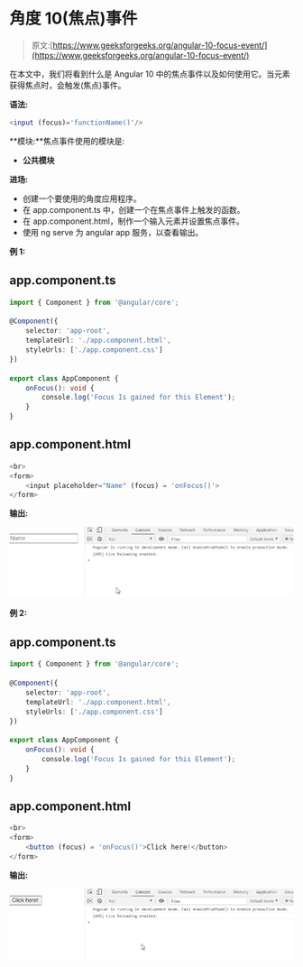 # 角度 10(焦点)事件

> 原文:[https://www.geeksforgeeks.org/angular-10-focus-event/](https://www.geeksforgeeks.org/angular-10-focus-event/)

在本文中，我们将看到什么是 Angular 10 中的焦点事件以及如何使用它。当元素获得焦点时，会触发(焦点)事件。

**语法:**

```ts
<input (focus)='functionName()'/>
```

**模块:**焦点事件使用的模块是:

*   **公共模块**

**进场:**

*   创建一个要使用的角度应用程序。
*   在 app.component.ts 中，创建一个在焦点事件上触发的函数。
*   在 app.component.html，制作一个输入元素并设置焦点事件。
*   使用 ng serve 为 angular app 服务，以查看输出。

**例 1:**

## app.component.ts

```ts
import { Component } from '@angular/core';

@Component({
    selector: 'app-root',
    templateUrl: './app.component.html',
    styleUrls: ['./app.component.css']
})

export class AppComponent {
    onFocus(): void {
        console.log('Focus Is gained for this Element');
    }
}
```

## app.component.html

```ts
<br>
<form>
    <input placeholder="Name" (focus) = 'onFocus()'>
</form>
```

**输出:**

![](img/20d97df58d73be03e5785a92c8104f4d.png)

**例 2:**

## app.component.ts

```ts
import { Component } from '@angular/core';

@Component({
    selector: 'app-root',
    templateUrl: './app.component.html',
    styleUrls: ['./app.component.css']
})

export class AppComponent {
    onFocus(): void {
        console.log('Focus Is gained for this Element');
    }
}
```

## app.component.html

```ts
<br>
<form>
    <button (focus) = 'onFocus()'>Click here!</button>
</form>
```

**输出:**

![](img/088b236862633094b7af2249dd6cb825.png)